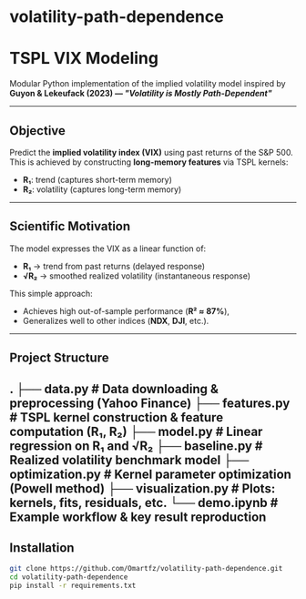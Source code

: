 # volatility-path-dependence
# TSPL VIX Modeling

Modular Python implementation of the implied volatility model inspired by  
**Guyon & Lekeufack (2023) — _"Volatility is Mostly Path-Dependent"_**

---

##  Objective

Predict the **implied volatility index (VIX)** using past returns of the S&P 500.  
This is achieved by constructing **long-memory features** via TSPL kernels:

- **R₁**: trend (captures short-term memory)
- **R₂**: volatility (captures long-term memory)

---

## Scientific Motivation

The model expresses the VIX as a linear function of:

- **R₁** → trend from past returns (delayed response)
- **√R₂** → smoothed realized volatility (instantaneous response)

This simple approach:
- Achieves high out-of-sample performance (**R² ≈ 87%**),
- Generalizes well to other indices (**NDX**, **DJI**, etc.).

---

## Project Structure

.
├── data.py # Data downloading & preprocessing (Yahoo Finance)
├── features.py # TSPL kernel construction & feature computation (R₁, R₂)
├── model.py # Linear regression on R₁ and √R₂
├── baseline.py # Realized volatility benchmark model
├── optimization.py # Kernel parameter optimization (Powell method)
├── visualization.py # Plots: kernels, fits, residuals, etc.
└── demo.ipynb # Example workflow & key result reproduction
---

## Installation

```bash
git clone https://github.com/Omartfz/volatility-path-dependence.git
cd volatility-path-dependence
pip install -r requirements.txt
